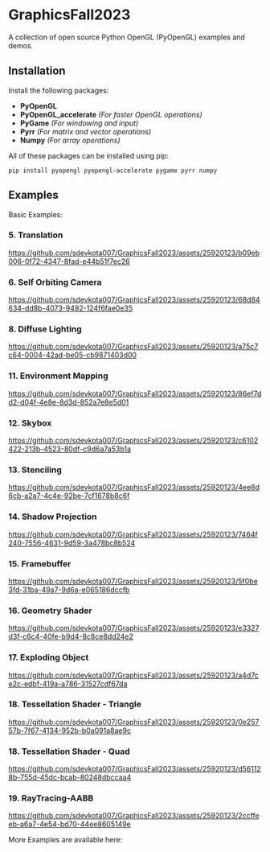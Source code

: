 # GraphicsFall2023

A collection of open source Python OpenGL (PyOpenGL) examples and demos.

## Installation

Install the following packages:
 - **PyOpenGL** 
 - **PyOpenGL_accelerate** _(For faster OpenGL operations)_
 - **PyGame** _(For windowing and input)_
 - **Pyrr** _(For matrix and vector operations)_
 - **Numpy** _(For array operations)_

All of these packages can be installed using pip:
```
pip install pyopengl pyopengl-accelerate pygame pyrr numpy
```

## Examples

Basic Examples:

### 5. Translation
https://github.com/sdevkota007/GraphicsFall2023/assets/25920123/b09eb006-0f72-4347-8fad-e44b51f7ec26

### 6. Self Orbiting Camera
https://github.com/sdevkota007/GraphicsFall2023/assets/25920123/68d84634-dd8b-4073-9492-124f6fae0e35

### 8. Diffuse Lighting
https://github.com/sdevkota007/GraphicsFall2023/assets/25920123/a75c7c64-0004-42ad-be05-cb9871403d00

### 11. Environment Mapping
https://github.com/sdevkota007/GraphicsFall2023/assets/25920123/86ef7dd2-d04f-4e8e-8d3d-852a7e8e5d01

### 12. Skybox
https://github.com/sdevkota007/GraphicsFall2023/assets/25920123/c6102422-213b-4523-80df-c9d6a7a53b1a

### 13. Stenciling
https://github.com/sdevkota007/GraphicsFall2023/assets/25920123/4ee8d6cb-a2a7-4c4e-92be-7cf1678b8c6f

### 14. Shadow Projection
https://github.com/sdevkota007/GraphicsFall2023/assets/25920123/7464f240-7556-4631-9d59-3a478bc8b524

### 15. Framebuffer
https://github.com/sdevkota007/GraphicsFall2023/assets/25920123/5f0be3fd-31ba-49a7-9d6a-e065186dccfb

### 16. Geometry Shader
https://github.com/sdevkota007/GraphicsFall2023/assets/25920123/e3327d3f-c6c4-40fe-b9d4-8c8ce8dd24e2

### 17. Exploding Object
https://github.com/sdevkota007/GraphicsFall2023/assets/25920123/a4d7ce2c-edbf-419a-a786-31527cdf67da

### 18. Tessellation Shader - Triangle
https://github.com/sdevkota007/GraphicsFall2023/assets/25920123/0e25757b-7f67-4134-952b-b0a091a8ae9c

### 18. Tessellation Shader - Quad
https://github.com/sdevkota007/GraphicsFall2023/assets/25920123/d561128b-755d-45dc-bcab-80248dbccaa4

### 19. RayTracing-AABB
https://github.com/sdevkota007/GraphicsFall2023/assets/25920123/2ccffeeb-a6a7-4e54-bd70-44ee8605149e


More Examples are available here:
